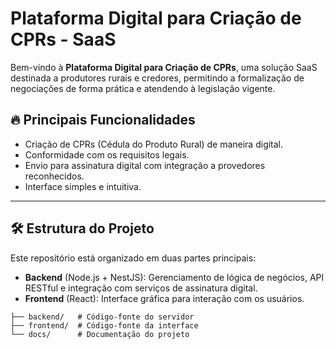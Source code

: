 # Plataforma Digital para Criação de CPRs - SaaS

Bem-vindo à **Plataforma Digital para Criação de CPRs**, uma solução SaaS destinada a produtores rurais e credores, permitindo a formalização de negociações de forma prática e atendendo à legislação vigente.

## 🔥 Principais Funcionalidades

- Criação de CPRs (Cédula do Produto Rural) de maneira digital.
- Conformidade com os requisitos legais.
- Envio para assinatura digital com integração a provedores reconhecidos.
- Interface simples e intuitiva.

---

## 🛠️ Estrutura do Projeto

Este repositório está organizado em duas partes principais:

- **Backend** (Node.js + NestJS): Gerenciamento de lógica de negócios, API RESTful e integração com serviços de assinatura digital.
- **Frontend** (React): Interface gráfica para interação com os usuários.

```plaintext
├── backend/   # Código-fonte do servidor
├── frontend/  # Código-fonte da interface
└── docs/      # Documentação do projeto
